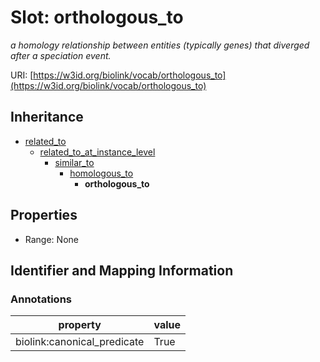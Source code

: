# Slot: orthologous_to
_a homology relationship between entities (typically genes) that diverged after a speciation event._


URI: [https://w3id.org/biolink/vocab/orthologous_to](https://w3id.org/biolink/vocab/orthologous_to)




## Inheritance

* [related_to](related_to.md)
    * [related_to_at_instance_level](related_to_at_instance_level.md)
        * [similar_to](similar_to.md)
            * [homologous_to](homologous_to.md)
                * **orthologous_to**



## Properties

 * Range: None



## Identifier and Mapping Information





### Annotations

| property | value |
| --- | --- |
| biolink:canonical_predicate | True |


